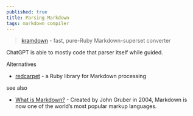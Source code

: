 ```yaml
---
published: true
title: Parsing Markdown
tags: markdown compiler
---
```

> [kramdown](https://kramdown.gettalong.org/) - fast, pure-Ruby Markdown-superset converter

ChatGPT is able to mostly code that parser itself while guided.

Alternatives 
- [ redcarpet](https://github.com/vmg/redcarpet) - a Ruby library for Markdown processing

see also
- [What is Markdown?](https://www.markdownguide.org/getting-started) - Created by John Gruber in 2004, Markdown is now one of the world’s most popular markup languages.


